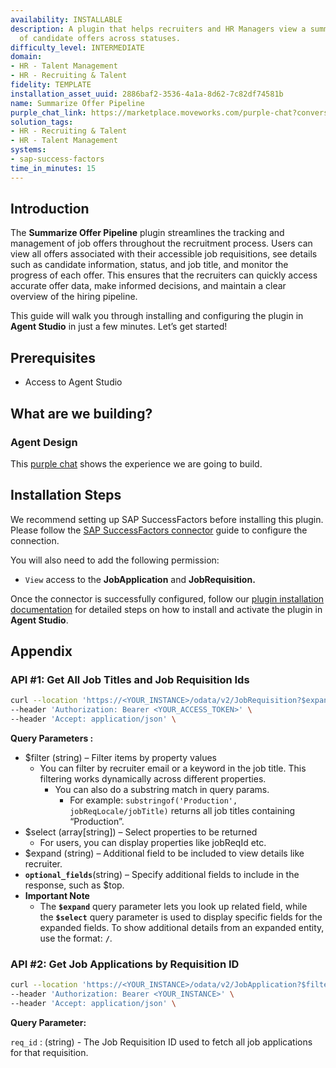 ```yaml
---
availability: INSTALLABLE
description: A plugin that helps recruiters and HR Managers view a summarized breakdown
  of candidate offers across statuses.
difficulty_level: INTERMEDIATE
domain:
- HR - Talent Management
- HR - Recruiting & Talent
fidelity: TEMPLATE
installation_asset_uuid: 2886baf2-3536-4a1a-8d62-7c82df74581b
name: Summarize Offer Pipeline
purple_chat_link: https://marketplace.moveworks.com/purple-chat?conversation=%7B%22messages%22%3A%5B%7B%22role%22%3A%22user%22%2C%22parts%22%3A%5B%7B%22richText%22%3A%22summarize+job+offers%22%7D%5D%7D%2C%7B%22role%22%3A%22assistant%22%2C%22parts%22%3A%5B%7B%22reasoningSteps%22%3A%5B%7B%22status%22%3A%22success%22%2C%22richText%22%3A%22Recognizing+request+to+summarize+job+offers.%22%7D%2C%7B%22status%22%3A%22success%22%2C%22richText%22%3A%22Retrieving+active+requisitions+from+%3Cb+xmlns%3D%5C%22http%3A%2F%2Fwww.w3.org%2F1999%2Fxhtml%5C%22%3ESAP+SuccessFactors%3C%2Fb%3E+for+the+current+recruiter.%22%7D%5D%7D%2C%7B%22richText%22%3A%22%3Cp+xmlns%3D%5C%22http%3A%2F%2Fwww.w3.org%2F1999%2Fxhtml%5C%22%3EWhich+requisition+would+you+like+to+see+job+offer+summaries+for%3F+Here+are+some+active+requisitions%3A%3C%2Fp%3E%3Cul+xmlns%3D%5C%22http%3A%2F%2Fwww.w3.org%2F1999%2Fxhtml%5C%22%3E%3Cli%3E%3Cb%3EREQ-1234%3C%2Fb%3E%3A+Senior+Software+Engineer%3C%2Fli%3E%3Cli%3E%3Cb%3EREQ-5678%3C%2Fb%3E%3A+Product+Manager%2C+AI%3C%2Fli%3E%3Cli%3E%3Cb%3EREQ-9101%3C%2Fb%3E%3A+UX+Designer+%28Contract%29%3C%2Fli%3E%3C%2Ful%3E%3Cp+xmlns%3D%5C%22http%3A%2F%2Fwww.w3.org%2F1999%2Fxhtml%5C%22%3EPlease+select+one+to+view+its+offers.%3C%2Fp%3E%22%7D%2C%7B%22citations%22%3A%5B%7B%22connectorName%22%3A%22sap-successfactors%22%2C%22citationTitle%22%3A%22REQ-1234%3A+Senior+Software+Engineer%22%7D%2C%7B%22connectorName%22%3A%22sap-successfactors%22%2C%22citationTitle%22%3A%22REQ-5678%3A+Product+Manager%2C+AI%22%7D%2C%7B%22connectorName%22%3A%22sap-successfactors%22%2C%22citationTitle%22%3A%22REQ-9101%3A+UX+Designer+%28Contract%29%22%7D%5D%7D%5D%7D%2C%7B%22role%22%3A%22user%22%2C%22parts%22%3A%5B%7B%22richText%22%3A%22Senior+Software+Engineer%22%7D%5D%7D%2C%7B%22role%22%3A%22assistant%22%2C%22parts%22%3A%5B%7B%22reasoningSteps%22%3A%5B%7B%22status%22%3A%22success%22%2C%22richText%22%3A%22Filtering+by+requisition%3A+%3Cb+xmlns%3D%5C%22http%3A%2F%2Fwww.w3.org%2F1999%2Fxhtml%5C%22%3ESenior+Software+Engineer+%28REQ-1234%29%3C%2Fb%3E.%22%7D%2C%7B%22status%22%3A%22success%22%2C%22richText%22%3A%22Retrieving+detailed+offer+information+for+this+requisition+from+%3Cb+xmlns%3D%5C%22http%3A%2F%2Fwww.w3.org%2F1999%2Fxhtml%5C%22%3ESAP+SuccessFactors%3C%2Fb%3E.%22%7D%5D%7D%2C%7B%22richText%22%3A%22%3Cp+xmlns%3D%5C%22http%3A%2F%2Fwww.w3.org%2F1999%2Fxhtml%5C%22%3EHere%27s+a+summary+of+job+offers+for+the+%3Cb%3ESenior+Software+Engineer+%28REQ-1234%29%3C%2Fb%3E+requisition%3A%3C%2Fp%3E%3Cul+xmlns%3D%5C%22http%3A%2F%2Fwww.w3.org%2F1999%2Fxhtml%5C%22%3E%3Cli%3E%3Cb%3EAccepted+Offers%3C%2Fb%3E%3A%3Cul%3E%3Cli%3ESarah+Chen%3C%2Fli%3E%3Cli%3EMichael+Lee%3C%2Fli%3E%3C%2Ful%3E%3C%2Fli%3E%3Cli%3E%3Cb%3EPending+Offers%3C%2Fb%3E%3A%3Cul%3E%3Cli%3EDavid+Kim%3C%2Fli%3E%3Cli%3EEmily+White%3C%2Fli%3E%3C%2Ful%3E%3C%2Fli%3E%3Cli%3E%3Cb%3EDeclined+Offers%3C%2Fb%3E%3A%3Cul%3E%3Cli%3EJessica+Brown%3C%2Fli%3E%3C%2Ful%3E%3C%2Fli%3E%3C%2Ful%3E%22%7D%2C%7B%22citations%22%3A%5B%7B%22connectorName%22%3A%22sap-successfactors%22%2C%22citationTitle%22%3A%22Offer%3A+Sarah+Chen+%28Senior+Software+Engineer%29%22%7D%2C%7B%22connectorName%22%3A%22sap-successfactors%22%2C%22citationTitle%22%3A%22Offer%3A+Michael+Lee+%28Senior+Software+Engineer%29%22%7D%2C%7B%22connectorName%22%3A%22sap-successfactors%22%2C%22citationTitle%22%3A%22Offer%3A+David+Kim+%28Senior+Software+Engineer%29%22%7D%2C%7B%22connectorName%22%3A%22sap-successfactors%22%2C%22citationTitle%22%3A%22Offer%3A+Emily+White+%28Senior+Software+Engineer%29%22%7D%2C%7B%22connectorName%22%3A%22sap-successfactors%22%2C%22citationTitle%22%3A%22Offer%3A+Jessica+Brown+%28Senior+Software+Engineer%29%22%7D%5D%7D%5D%7D%5D%7D
solution_tags:
- HR - Recruiting & Talent
- HR - Talent Management
systems:
- sap-success-factors
time_in_minutes: 15
---
```


## **Introduction**

The **Summarize Offer Pipeline** plugin streamlines the tracking and management of job offers throughout the recruitment process. Users can view all offers associated with their accessible job requisitions, see details such as candidate information, status, and job title, and monitor the progress of each offer. This ensures that the recruiters can quickly access accurate offer data, make informed decisions, and maintain a clear overview of the hiring pipeline.

This guide will walk you through installing and configuring the plugin in **Agent Studio** in just a few minutes. Let’s get started!

## **Prerequisites**

- Access to Agent Studio

## **What are we building?**

### **Agent Design**

This [purple chat](https://marketplace.moveworks.com/purple-chat?conversation=%7B%22messages%22%3A%5B%7B%22role%22%3A%22user%22%2C%22parts%22%3A%5B%7B%22richText%22%3A%22summarize+job+offers%22%7D%5D%7D%2C%7B%22role%22%3A%22assistant%22%2C%22parts%22%3A%5B%7B%22reasoningSteps%22%3A%5B%7B%22status%22%3A%22success%22%2C%22richText%22%3A%22Recognizing+request+to+summarize+job+offers.%22%7D%2C%7B%22status%22%3A%22success%22%2C%22richText%22%3A%22Retrieving+active+requisitions+from+%3Cb+xmlns%3D%5C%22http%3A%2F%2Fwww.w3.org%2F1999%2Fxhtml%5C%22%3ESAP+SuccessFactors%3C%2Fb%3E+for+the+current+recruiter.%22%7D%5D%7D%2C%7B%22richText%22%3A%22%3Cp+xmlns%3D%5C%22http%3A%2F%2Fwww.w3.org%2F1999%2Fxhtml%5C%22%3EWhich+requisition+would+you+like+to+see+job+offer+summaries+for%3F+Here+are+some+active+requisitions%3A%3C%2Fp%3E%3Cul+xmlns%3D%5C%22http%3A%2F%2Fwww.w3.org%2F1999%2Fxhtml%5C%22%3E%3Cli%3E%3Cb%3EREQ-1234%3C%2Fb%3E%3A+Senior+Software+Engineer%3C%2Fli%3E%3Cli%3E%3Cb%3EREQ-5678%3C%2Fb%3E%3A+Product+Manager%2C+AI%3C%2Fli%3E%3Cli%3E%3Cb%3EREQ-9101%3C%2Fb%3E%3A+UX+Designer+%28Contract%29%3C%2Fli%3E%3C%2Ful%3E%3Cp+xmlns%3D%5C%22http%3A%2F%2Fwww.w3.org%2F1999%2Fxhtml%5C%22%3EPlease+select+one+to+view+its+offers.%3C%2Fp%3E%22%7D%2C%7B%22citations%22%3A%5B%7B%22connectorName%22%3A%22sap-successfactors%22%2C%22citationTitle%22%3A%22REQ-1234%3A+Senior+Software+Engineer%22%7D%2C%7B%22connectorName%22%3A%22sap-successfactors%22%2C%22citationTitle%22%3A%22REQ-5678%3A+Product+Manager%2C+AI%22%7D%2C%7B%22connectorName%22%3A%22sap-successfactors%22%2C%22citationTitle%22%3A%22REQ-9101%3A+UX+Designer+%28Contract%29%22%7D%5D%7D%5D%7D%2C%7B%22role%22%3A%22user%22%2C%22parts%22%3A%5B%7B%22richText%22%3A%22Senior+Software+Engineer%22%7D%5D%7D%2C%7B%22role%22%3A%22assistant%22%2C%22parts%22%3A%5B%7B%22reasoningSteps%22%3A%5B%7B%22status%22%3A%22success%22%2C%22richText%22%3A%22Filtering+by+requisition%3A+%3Cb+xmlns%3D%5C%22http%3A%2F%2Fwww.w3.org%2F1999%2Fxhtml%5C%22%3ESenior+Software+Engineer+%28REQ-1234%29%3C%2Fb%3E.%22%7D%2C%7B%22status%22%3A%22success%22%2C%22richText%22%3A%22Retrieving+detailed+offer+information+for+this+requisition+from+%3Cb+xmlns%3D%5C%22http%3A%2F%2Fwww.w3.org%2F1999%2Fxhtml%5C%22%3ESAP+SuccessFactors%3C%2Fb%3E.%22%7D%5D%7D%2C%7B%22richText%22%3A%22%3Cp+xmlns%3D%5C%22http%3A%2F%2Fwww.w3.org%2F1999%2Fxhtml%5C%22%3EHere%27s+a+summary+of+job+offers+for+the+%3Cb%3ESenior+Software+Engineer+%28REQ-1234%29%3C%2Fb%3E+requisition%3A%3C%2Fp%3E%3Cul+xmlns%3D%5C%22http%3A%2F%2Fwww.w3.org%2F1999%2Fxhtml%5C%22%3E%3Cli%3E%3Cb%3EAccepted+Offers%3C%2Fb%3E%3A%3Cul%3E%3Cli%3ESarah+Chen%3C%2Fli%3E%3Cli%3EMichael+Lee%3C%2Fli%3E%3C%2Ful%3E%3C%2Fli%3E%3Cli%3E%3Cb%3EPending+Offers%3C%2Fb%3E%3A%3Cul%3E%3Cli%3EDavid+Kim%3C%2Fli%3E%3Cli%3EEmily+White%3C%2Fli%3E%3C%2Ful%3E%3C%2Fli%3E%3Cli%3E%3Cb%3EDeclined+Offers%3C%2Fb%3E%3A%3Cul%3E%3Cli%3EJessica+Brown%3C%2Fli%3E%3C%2Ful%3E%3C%2Fli%3E%3C%2Ful%3E%22%7D%2C%7B%22citations%22%3A%5B%7B%22connectorName%22%3A%22sap-successfactors%22%2C%22citationTitle%22%3A%22Offer%3A+Sarah+Chen+%28Senior+Software+Engineer%29%22%7D%2C%7B%22connectorName%22%3A%22sap-successfactors%22%2C%22citationTitle%22%3A%22Offer%3A+Michael+Lee+%28Senior+Software+Engineer%29%22%7D%2C%7B%22connectorName%22%3A%22sap-successfactors%22%2C%22citationTitle%22%3A%22Offer%3A+David+Kim+%28Senior+Software+Engineer%29%22%7D%2C%7B%22connectorName%22%3A%22sap-successfactors%22%2C%22citationTitle%22%3A%22Offer%3A+Emily+White+%28Senior+Software+Engineer%29%22%7D%2C%7B%22connectorName%22%3A%22sap-successfactors%22%2C%22citationTitle%22%3A%22Offer%3A+Jessica+Brown+%28Senior+Software+Engineer%29%22%7D%5D%7D%5D%7D%5D%7D) shows the experience we are going to build.

## **Installation Steps**

We recommend setting up SAP SuccessFactors before installing this plugin. Please follow the [SAP SuccessFactors connector](https://marketplace.moveworks.com/connectors/sap-success-factors#how-to-implement) guide to configure the connection.

You will also need to add the following permission:

- `View` access to the **JobApplication** and **JobRequisition.**

Once the connector is successfully configured, follow our [plugin installation documentation](https://help.moveworks.com/docs/ai-agent-marketplace-installation) for detailed steps on how to install and activate the plugin in **Agent Studio**.

## **Appendix**

### **API #1: Get All Job Titles and Job Requisition Ids**

```bash
curl --location 'https://<YOUR_INSTANCE>/odata/v2/JobRequisition?$expand=recruiter,jobReqLocale&$filter=recruiter/email eq '{{email}}'&$select=jobReqId,jobReqLocale/jobTitle&$top=30' \
--header 'Authorization: Bearer <YOUR_ACCESS_TOKEN>' \
--header 'Accept: application/json' \

```

**Query Parameters :**

- $filter (string) – Filter items by property values
    - You can filter by recruiter email or a keyword in the job title. This filtering works dynamically across different properties.
        - You can also do a substring match in query params.
            - For example: `substringof('Production', jobReqLocale/jobTitle)` returns all job titles containing “Production”.
- $select (array[string]) – Select properties to be returned
    - For users, you can display properties like jobReqId etc.
- $expand (string) – Additional field to be included to view details like recruiter.
- **`optional_fields`**(string) – Specify additional fields to include in the response, such as $top.
- **Important Note**
    - The **`$expand`** query parameter lets you look up related field, while the **`$select`** query parameter is used to display specific fields for the expanded fields. To show additional details from an expanded entity, use the format: **`/`**.

### **API #2: Get Job Applications by Requisition ID**

```bash
curl --location 'https://<YOUR_INSTANCE>/odata/v2/JobApplication?$filter=jobReqId eq {{req_id}} &$select=applicationId,jobReqId,status,firstName,lastName' \
--header 'Authorization: Bearer <YOUR_INSTANCE>' \
--header 'Accept: application/json' \
```

**Query Parameter:**

`req_id` :  (string) - The Job Requisition ID used to fetch all job applications for that requisition.
